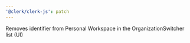 ```yaml
---
'@clerk/clerk-js': patch
---
```


Removes identifier from Personal Workspace in the OrganizationSwitcher list (UI)
